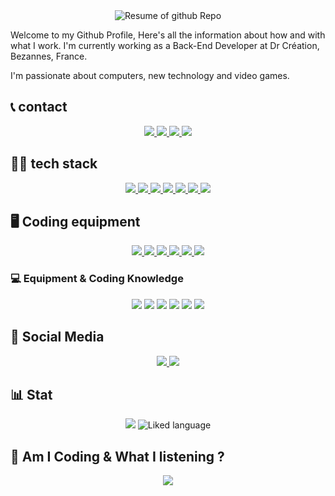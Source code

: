 <div align="center">
    <img src="http://github-profile-summary-cards.vercel.app/api/cards/profile-details?username=Alker51&theme=jolly" alt="Resume of github Repo"/>
</div>

Welcome to my Github Profile, Here's all the information about how and with what I work.
I'm currently working as a Back-End Developer at Dr Création, Bezannes, France.

I'm passionate about computers, new technology and video games.

## 📞 contact

<div align="center">
  <a href="mailto:remyrobin51@gmail.com">
      <img src="https://img.shields.io/badge/Gmail-D14836?style=for-the-badge&logo=gmail&logoColor=white">
  </a>
  <a href="https://twitter.com/Alker51">
    <img src="https://img.shields.io/badge/Twitter-1DA1F2?style=for-the-badge&logo=twitter&logoColor=white">
  </a>
  <a href="https://www.linkedin.com/in/remy-robin-dev/">
    <img src="https://img.shields.io/badge/LinkedIn-0077B5?style=for-the-badge&logo=linkedin&logoColor=white">
  </a>
  <a href="https://github.com/Alker51">
    <img src="https://img.shields.io/badge/GitHub-100000?style=for-the-badge&logo=github&logoColor=white">
  </a>
</div>

## 👨‍💻 tech stack
<div align="center">
  <a href="https://php.net">
      <img src="https://img.shields.io/badge/PHP-777BB4?style=for-the-badge&logo=php&logoColor=white">
  </a>
  <a href="https://developer.mozilla.org/fr/docs/Web/HTML">
      <img src="https://img.shields.io/badge/HTML5-E34F26?style=for-the-badge&logo=html5&logoColor=white">
  </a>
  <a href="https://developer.mozilla.org/fr/docs/Web/CSS">
      <img src="https://img.shields.io/badge/CSS3-1572B6?style=for-the-badge&logo=css3&logoColor=white">
  </a>
  <a href="https://developer.mozilla.org/fr/docs/Web/JavaScript">
      <img src="https://img.shields.io/badge/JavaScript-323330?style=for-the-badge&logo=javascript&logoColor=F7DF1E">
  </a>
  <a href="https://www.typescriptlang.org/">
      <img src="https://img.shields.io/badge/TypeScript-007ACC?style=for-the-badge&logo=typescript&logoColor=white">
  </a>
  <a href="https://www.mysql.com/fr/">
      <img src="https://img.shields.io/badge/MySQL-005C84?style=for-the-badge&logo=mysql&logoColor=white">
  </a>
  <a href="https://symfony.com/">
      <img src="https://img.shields.io/badge/Symfony-000000?style=for-the-badge&logo=Symfony&logoColor=white">
  </a>

</div>

## 🖥 Coding equipment

<div align="center">
  <a href="https://www.microsoft.com/fr-fr/windows?r=1">
      <img src="https://img.shields.io/badge/Windows_11-0078d4?style=for-the-badge&logo=windows-11&logoColor=white">
  </a>
  <a href="https://www.jetbrains.com/fr-fr/phpstorm/">
      <img src="http://img.shields.io/badge/-PHPStorm-181717?style=for-the-badge&logo=phpstorm&logoColor=whit">
  </a>
  <a href="https://code.visualstudio.com/">
      <img src="https://img.shields.io/badge/VSCode-0078D4?style=for-the-badge&logo=visual%20studio%20code&logoColor=white">
  </a>
  <a href="https://learn.microsoft.com/fr-fr/powershell/scripting/overview?view=powershell-7.3">
      <img src="https://img.shields.io/badge/powershell-5391FE?style=for-the-badge&logo=powershell&logoColor=white">
  </a>
  <a href="https://www.google.com/intl/fr_fr/chrome/">
      <img src="https://img.shields.io/badge/Google_chrome-4285F4?style=for-the-badge&logo=Google-chrome&logoColor=white">
  </a>
  <a href="https://img.shields.io/badge/Intel%20Core_i7_10th-0071C5?style=for-the-badge&logo=intel&logoColor=white">
      <img src="https://img.shields.io/badge/Intel%20Core_i7_10th-0071C5?style=for-the-badge&logo=intel&logoColor=white">
  </a>
</div>

### 💻 Equipment & Coding Knowledge

<div align="center">
  <img src="https://img.shields.io/badge/Linux-FCC624?style=for-the-badge&logo=linux&logoColor=black">
  <img src="https://img.shields.io/badge/Ubuntu-E95420?style=for-the-badge&logo=ubuntu&logoColor=white">
  <img src="https://img.shields.io/badge/mac%20os-000000?style=for-the-badge&logo=apple&logoColor=white">
  <img src="https://img.shields.io/badge/React-20232A?style=for-the-badge&logo=react&logoColor=61DAFB">
  <img src="https://img.shields.io/badge/React_Native-20232A?style=for-the-badge&logo=react&logoColor=61DAFB">
  <img src="https://img.shields.io/badge/Microsoft_Office-D83B01?style=for-the-badge&logo=microsoft-office&logoColor=white">
</div>

## 📡 Social Media
<div align="center">
  <a href="https://twitter.com/Alker51">
    <img src="https://img.shields.io/badge/Twitter-1DA1F2?style=for-the-badge&logo=twitter&logoColor=white">
  </a>
  <a href="https://www.linkedin.com/in/remy-robin-dev/">
    <img src="https://img.shields.io/badge/LinkedIn-0077B5?style=for-the-badge&logo=linkedin&logoColor=white">
  </a>
</div>

## 📊 Stat
<div align="center">
  <img src="https://github-readme-streak-stats.herokuapp.com/?user=Alker51&theme=jolly">
  <img src="https://github-readme-stats.vercel.app/api/top-langs/?username=Alker51&theme=jolly" alt="Liked language">
</div>

## 📀 Am I Coding & What I listening ?

<div align="center">
  <a src="https://open.spotify.com/user/11179279444">
    <img src="https://spotify-github-profile.vercel.app/api/view?uid=11179279444&cover_image=true&theme=default&show_offline=true&background_color=121212&interchange=true">
  </a>
</div>
